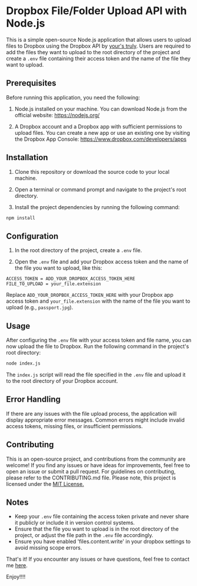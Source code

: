 # Dropbox File/Folder Upload API with Node.js

This is a simple open-source Node.js application that allows users to upload files to Dropbox using the Dropbox API by <a href="github.com/Suei43">your's truly</a>. Users are required to add the files they want to upload to the root directory of the project and create a `.env` file containing their access token and the name of the file they want to upload.

## Prerequisites

Before running this application, you need the following:

1. Node.js installed on your machine. You can download Node.js from the official website: https://nodejs.org/

2. A Dropbox account and a Dropbox app with sufficient permissions to upload files. You can create a new app or use an existing one by visiting the Dropbox App Console: https://www.dropbox.com/developers/apps

## Installation

1. Clone this repository or download the source code to your local machine.

2. Open a terminal or command prompt and navigate to the project's root directory.

3. Install the project dependencies by running the following command:

```bash
npm install
```

## Configuration

1. In the root directory of the project, create a `.env` file.

2. Open the `.env` file and add your Dropbox access token and the name of the file you want to upload, like this:

```plaintext
ACCESS_TOKEN = ADD_YOUR_DROPBOX_ACCESS_TOKEN_HERE
FILE_TO_UPLOAD = your_file.extension
```

Replace `ADD_YOUR_DROPBOX_ACCESS_TOKEN_HERE` with your Dropbox app access token and `your_file.extension` with the name of the file you want to upload (e.g., `passport.jpg`).

## Usage

After configuring the `.env` file with your access token and file name, you can now upload the file to Dropbox. Run the following command in the project's root directory:

```bash
node index.js
```

The `index.js` script will read the file specified in the `.env` file and upload it to the root directory of your Dropbox account.

## Error Handling

If there are any issues with the file upload process, the application will display appropriate error messages. Common errors might include invalid access tokens, missing files, or insufficient permissions.

## Contributing

This is an open-source project, and contributions from the community are welcome! If you find any issues or have ideas for improvements, feel free to open an issue or submit a pull request. For guidelines on contributing, please refer to the CONTRIBUTING.md file. Please note, this project is licensed under the <a href="https://opensource.org/license/mit/">MIT License.</a>

## Notes

- Keep your `.env` file containing the access token private and never share it publicly or include it in version control systems.
- Ensure that the file you want to upload is in the root directory of the project, or adjust the file path in the `.env` file accordingly.
- Ensure you have enabled 'files.content.write' in your dropbox settings to avoid missing scope errors.

That's it! If you encounter any issues or have questions, feel free to contact me <a href="mailto:folarinraphael@outlook.com">here</a>.

Enjoy!!!!
